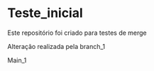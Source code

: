 # Teste_inicial

Este repositório foi criado para testes de merge

Alteração realizada pela branch_1

Main_1
